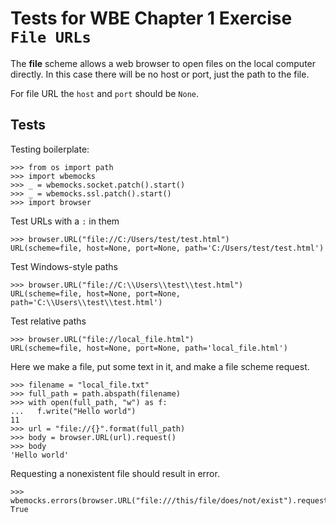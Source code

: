 Tests for WBE Chapter 1 Exercise `File URLs`
============================================

The __file__ scheme allows a web browser to open files on the local computer 
  directly.
In this case there will be no host or port, just the path to the file.

For file URL the `host` and `port` should be `None`.

Tests 
-----

Testing boilerplate:

    >>> from os import path
    >>> import wbemocks
    >>> _ = wbemocks.socket.patch().start()
    >>> _ = wbemocks.ssl.patch().start()
    >>> import browser


	
Test URLs with a `:` in them
 
    >>> browser.URL("file://C:/Users/test/test.html")
    URL(scheme=file, host=None, port=None, path='C:/Users/test/test.html')
	

Test Windows-style paths
 
    >>> browser.URL("file://C:\\Users\\test\\test.html")
    URL(scheme=file, host=None, port=None, path='C:\\Users\\test\\test.html')
    
	
Test relative paths 

    >>> browser.URL("file://local_file.html")
    URL(scheme=file, host=None, port=None, path='local_file.html')
	


Here we make a file, put some text in it, and make a file scheme request.

    >>> filename = "local_file.txt"
    >>> full_path = path.abspath(filename)
    >>> with open(full_path, "w") as f:
    ...   f.write("Hello world")
    11
    >>> url = "file://{}".format(full_path)
    >>> body = browser.URL(url).request()
    >>> body
    'Hello world'
    
Requesting a nonexistent file should result in error.

    >>> wbemocks.errors(browser.URL("file:///this/file/does/not/exist").request)
    True
